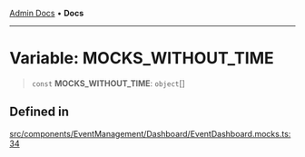 [Admin Docs](/) • **Docs**

***

# Variable: MOCKS\_WITHOUT\_TIME

> `const` **MOCKS\_WITHOUT\_TIME**: `object`[]

## Defined in

[src/components/EventManagement/Dashboard/EventDashboard.mocks.ts:34](https://github.com/PalisadoesFoundation/talawa-admin/blob/main/src/components/EventManagement/Dashboard/EventDashboard.mocks.ts#L34)
